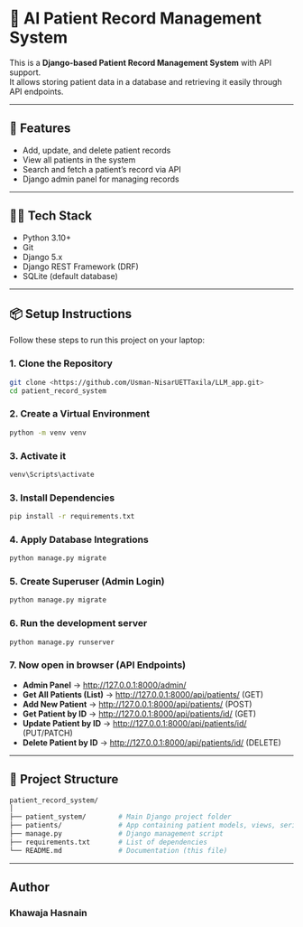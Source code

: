 # 🏥 AI Patient Record Management System  

This is a **Django-based Patient Record Management System** with API support.  
It allows storing patient data in a database and retrieving it easily through API endpoints.  

---

## 🚀 Features
- Add, update, and delete patient records  
- View all patients in the system  
- Search and fetch a patient’s record via API  
- Django admin panel for managing records  

---

## 👨‍💻 Tech Stack
- Python 3.10+
- Git
- Django 5.x
- Django REST Framework (DRF)
- SQLite (default database)

---

## 📦 Setup Instructions  

Follow these steps to run this project on your laptop:  

### 1. Clone the Repository  
```bash
git clone <https://github.com/Usman-NisarUETTaxila/LLM_app.git>
cd patient_record_system
```

### 2. Create a Virtual Environment
```bash
python -m venv venv
```

### 3. Activate it
```bash
venv\Scripts\activate
```

### 3. Install Dependencies
```bash
pip install -r requirements.txt
```

### 4. Apply Database Integrations
```bash
python manage.py migrate
```

### 5. Create Superuser (Admin Login)
```bash
python manage.py migrate
```

### 6. Run the development server
```bash
python manage.py runserver
```

### 7. Now open in browser (API Endpoints)
- **Admin Panel** → http://127.0.0.1:8000/admin/
- **Get All Patients (List)** → http://127.0.0.1:8000/api/patients/  (GET)
- **Add New Patient** → http://127.0.0.1:8000/api/patients/  (POST)
- **Get Patient by ID** → http://127.0.0.1:8000/api/patients/id/  (GET)
- **Update Patient by ID** → http://127.0.0.1:8000/api/patients/id/  (PUT/PATCH)
- **Delete Patient by ID** → http://127.0.0.1:8000/api/patients/id/  (DELETE)

---

## 📂 Project Structure
```bash
patient_record_system/
│
├── patient_system/        # Main Django project folder
├── patients/              # App containing patient models, views, serializers
├── manage.py              # Django management script
├── requirements.txt       # List of dependencies
└── README.md              # Documentation (this file)
```

---

## Author
### Khawaja Hasnain
